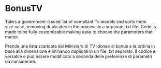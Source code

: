 # BonusTV
Takes a government-issued list of compliant Tv models and sorts them size-wise, removing duplicates in the process in a separate .txt file. Code is made to be fully customizable making easy to choose the parameters that matter.

Prende una lista scaricata dal Ministero di TV idonee al bonus e le ordina in base alla dimensione eliminando duplicati in un file .txt separato. Il codice è versatile e può essere modificato a seconda delle preferenze di parametri da considerare.
